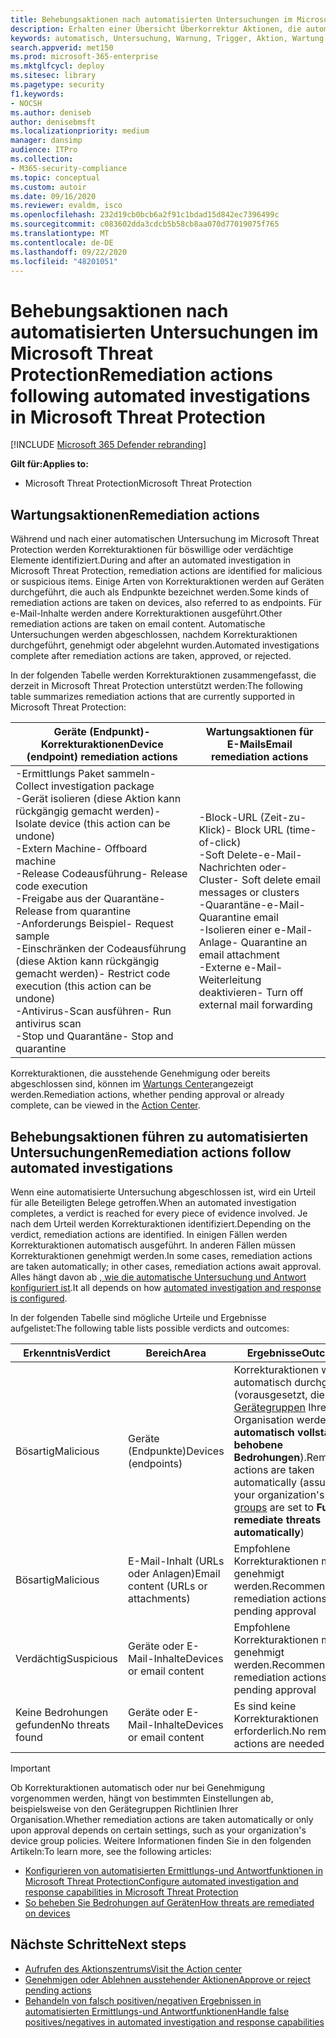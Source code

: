 ```yaml
---
title: Behebungsaktionen nach automatisierten Untersuchungen im Microsoft Threat Protection
description: Erhalten einer Übersicht Überkorrektur Aktionen, die automatisierte Untersuchungen im Microsoft Threat Protection ausführen
keywords: automatisch, Untersuchung, Warnung, Trigger, Aktion, Wartung
search.appverid: met150
ms.prod: microsoft-365-enterprise
ms.mktglfcycl: deploy
ms.sitesec: library
ms.pagetype: security
f1.keywords:
- NOCSH
ms.author: deniseb
author: denisebmsft
ms.localizationpriority: medium
manager: dansimp
audience: ITPro
ms.collection:
- M365-security-compliance
ms.topic: conceptual
ms.custom: autoir
ms.date: 09/16/2020
ms.reviewer: evaldm, isco
ms.openlocfilehash: 232d19cb0bcb6a2f91c1bdad15d842ec7396499c
ms.sourcegitcommit: c083602dda3cdcb5b58cb8aa070d77019075f765
ms.translationtype: MT
ms.contentlocale: de-DE
ms.lasthandoff: 09/22/2020
ms.locfileid: "48201051"
---
```

# <a name="remediation-actions-following-automated-investigations-in-microsoft-threat-protection"></a><span data-ttu-id="1883f-104">Behebungsaktionen nach automatisierten Untersuchungen im Microsoft Threat Protection</span><span class="sxs-lookup"><span data-stu-id="1883f-104">Remediation actions following automated investigations in Microsoft Threat Protection</span></span>

[!INCLUDE [Microsoft 365 Defender rebranding](../includes/microsoft-defender.md)]


<span data-ttu-id="1883f-105">**Gilt für:**</span><span class="sxs-lookup"><span data-stu-id="1883f-105">**Applies to:**</span></span>
- <span data-ttu-id="1883f-106">Microsoft Threat Protection</span><span class="sxs-lookup"><span data-stu-id="1883f-106">Microsoft Threat Protection</span></span>


## <a name="remediation-actions"></a><span data-ttu-id="1883f-107">Wartungsaktionen</span><span class="sxs-lookup"><span data-stu-id="1883f-107">Remediation actions</span></span>

<span data-ttu-id="1883f-108">Während und nach einer automatischen Untersuchung im Microsoft Threat Protection werden Korrekturaktionen für böswillige oder verdächtige Elemente identifiziert.</span><span class="sxs-lookup"><span data-stu-id="1883f-108">During and after an automated investigation in Microsoft Threat Protection, remediation actions are identified for malicious or suspicious items.</span></span> <span data-ttu-id="1883f-109">Einige Arten von Korrekturaktionen werden auf Geräten durchgeführt, die auch als Endpunkte bezeichnet werden.</span><span class="sxs-lookup"><span data-stu-id="1883f-109">Some kinds of remediation actions are taken on devices, also referred to as endpoints.</span></span> <span data-ttu-id="1883f-110">Für e-Mail-Inhalte werden andere Korrekturaktionen ausgeführt.</span><span class="sxs-lookup"><span data-stu-id="1883f-110">Other remediation actions are taken on email content.</span></span> <span data-ttu-id="1883f-111">Automatische Untersuchungen werden abgeschlossen, nachdem Korrekturaktionen durchgeführt, genehmigt oder abgelehnt wurden.</span><span class="sxs-lookup"><span data-stu-id="1883f-111">Automated investigations complete after remediation actions are taken, approved, or rejected.</span></span>

<span data-ttu-id="1883f-112">In der folgenden Tabelle werden Korrekturaktionen zusammengefasst, die derzeit in Microsoft Threat Protection unterstützt werden:</span><span class="sxs-lookup"><span data-stu-id="1883f-112">The following table summarizes remediation actions that are currently supported in Microsoft Threat Protection:</span></span> 

|<span data-ttu-id="1883f-113">Geräte (Endpunkt)-Korrekturaktionen</span><span class="sxs-lookup"><span data-stu-id="1883f-113">Device (endpoint) remediation actions</span></span>  |<span data-ttu-id="1883f-114">Wartungsaktionen für E-Mails</span><span class="sxs-lookup"><span data-stu-id="1883f-114">Email remediation actions</span></span>  |
|---------|---------|
|<span data-ttu-id="1883f-115">-Ermittlungs Paket sammeln</span><span class="sxs-lookup"><span data-stu-id="1883f-115">- Collect investigation package</span></span> <br/><span data-ttu-id="1883f-116">-Gerät isolieren (diese Aktion kann rückgängig gemacht werden)</span><span class="sxs-lookup"><span data-stu-id="1883f-116">- Isolate device (this action can be undone)</span></span><br/><span data-ttu-id="1883f-117">-Extern Machine</span><span class="sxs-lookup"><span data-stu-id="1883f-117">- Offboard machine</span></span> <br/><span data-ttu-id="1883f-118">-Release Codeausführung</span><span class="sxs-lookup"><span data-stu-id="1883f-118">- Release code execution</span></span> <br/><span data-ttu-id="1883f-119">-Freigabe aus der Quarantäne</span><span class="sxs-lookup"><span data-stu-id="1883f-119">- Release from quarantine</span></span> <br/><span data-ttu-id="1883f-120">-Anforderungs Beispiel</span><span class="sxs-lookup"><span data-stu-id="1883f-120">- Request sample</span></span> <br/><span data-ttu-id="1883f-121">-Einschränken der Codeausführung (diese Aktion kann rückgängig gemacht werden)</span><span class="sxs-lookup"><span data-stu-id="1883f-121">- Restrict code execution (this action can be undone)</span></span> <br/><span data-ttu-id="1883f-122">-Antivirus-Scan ausführen</span><span class="sxs-lookup"><span data-stu-id="1883f-122">- Run antivirus scan</span></span> <br/><span data-ttu-id="1883f-123">-Stop und Quarantäne</span><span class="sxs-lookup"><span data-stu-id="1883f-123">- Stop and quarantine</span></span>      |<span data-ttu-id="1883f-124">-Block-URL (Zeit-zu-Klick)</span><span class="sxs-lookup"><span data-stu-id="1883f-124">- Block URL (time-of-click)</span></span><br/><span data-ttu-id="1883f-125">-Soft Delete-e-Mail-Nachrichten oder-Cluster</span><span class="sxs-lookup"><span data-stu-id="1883f-125">- Soft delete email messages or clusters</span></span><br/><span data-ttu-id="1883f-126">-Quarantäne-e-Mail</span><span class="sxs-lookup"><span data-stu-id="1883f-126">- Quarantine email</span></span><br/><span data-ttu-id="1883f-127">-Isolieren einer e-Mail-Anlage</span><span class="sxs-lookup"><span data-stu-id="1883f-127">- Quarantine an email attachment</span></span><br/><span data-ttu-id="1883f-128">-Externe e-Mail-Weiterleitung deaktivieren</span><span class="sxs-lookup"><span data-stu-id="1883f-128">- Turn off external mail forwarding</span></span>          |

<span data-ttu-id="1883f-129">Korrekturaktionen, die ausstehende Genehmigung oder bereits abgeschlossen sind, können im [Wartungs Center](https://docs.microsoft.com/microsoft-365/security/mtp/mtp-action-center)angezeigt werden.</span><span class="sxs-lookup"><span data-stu-id="1883f-129">Remediation actions, whether pending approval or already complete, can be viewed in the [Action Center](https://docs.microsoft.com/microsoft-365/security/mtp/mtp-action-center).</span></span>

## <a name="remediation-actions-follow-automated-investigations"></a><span data-ttu-id="1883f-130">Behebungsaktionen führen zu automatisierten Untersuchungen</span><span class="sxs-lookup"><span data-stu-id="1883f-130">Remediation actions follow automated investigations</span></span>

<span data-ttu-id="1883f-131">Wenn eine automatisierte Untersuchung abgeschlossen ist, wird ein Urteil für alle Beteiligten Belege getroffen.</span><span class="sxs-lookup"><span data-stu-id="1883f-131">When an automated investigation completes, a verdict is reached for every piece of evidence involved.</span></span> <span data-ttu-id="1883f-132">Je nach dem Urteil werden Korrekturaktionen identifiziert.</span><span class="sxs-lookup"><span data-stu-id="1883f-132">Depending on the verdict, remediation actions are identified.</span></span> <span data-ttu-id="1883f-133">In einigen Fällen werden Korrekturaktionen automatisch ausgeführt. In anderen Fällen müssen Korrekturaktionen genehmigt werden.</span><span class="sxs-lookup"><span data-stu-id="1883f-133">In some cases, remediation actions are taken automatically; in other cases, remediation actions await approval.</span></span> <span data-ttu-id="1883f-134">Alles hängt davon ab [, wie die automatische Untersuchung und Antwort konfiguriert ist](mtp-configure-auto-investigation-response.md).</span><span class="sxs-lookup"><span data-stu-id="1883f-134">It all depends on how [automated investigation and response is configured](mtp-configure-auto-investigation-response.md).</span></span>

<span data-ttu-id="1883f-135">In der folgenden Tabelle sind mögliche Urteile und Ergebnisse aufgelistet:</span><span class="sxs-lookup"><span data-stu-id="1883f-135">The following table lists possible verdicts and outcomes:</span></span>

|<span data-ttu-id="1883f-136">Erkenntnis</span><span class="sxs-lookup"><span data-stu-id="1883f-136">Verdict</span></span>    |<span data-ttu-id="1883f-137">Bereich</span><span class="sxs-lookup"><span data-stu-id="1883f-137">Area</span></span>    |<span data-ttu-id="1883f-138">Ergebnisse</span><span class="sxs-lookup"><span data-stu-id="1883f-138">Outcomes</span></span>|
|------|------|------|
|<span data-ttu-id="1883f-139">Bösartig</span><span class="sxs-lookup"><span data-stu-id="1883f-139">Malicious</span></span>    |<span data-ttu-id="1883f-140">Geräte (Endpunkte)</span><span class="sxs-lookup"><span data-stu-id="1883f-140">Devices (endpoints)</span></span>    |<span data-ttu-id="1883f-141">Korrekturaktionen werden automatisch durchgeführt (vorausgesetzt, die [Gerätegruppen](mtp-configure-auto-investigation-response.md#review-or-change-the-automation-level-for-device-groups) Ihrer Organisation werden **automatisch vollständig behobene Bedrohungen**).</span><span class="sxs-lookup"><span data-stu-id="1883f-141">Remediation actions are taken automatically (assuming your organization's [device groups](mtp-configure-auto-investigation-response.md#review-or-change-the-automation-level-for-device-groups) are set to **Full - remediate threats automatically**)</span></span>|
|<span data-ttu-id="1883f-142">Bösartig</span><span class="sxs-lookup"><span data-stu-id="1883f-142">Malicious</span></span>    |<span data-ttu-id="1883f-143">E-Mail-Inhalt (URLs oder Anlagen)</span><span class="sxs-lookup"><span data-stu-id="1883f-143">Email content (URLs or attachments)</span></span> | <span data-ttu-id="1883f-144">Empfohlene Korrekturaktionen müssen genehmigt werden.</span><span class="sxs-lookup"><span data-stu-id="1883f-144">Recommended remediation actions are pending approval</span></span>|
|<span data-ttu-id="1883f-145">Verdächtig</span><span class="sxs-lookup"><span data-stu-id="1883f-145">Suspicious</span></span>    |<span data-ttu-id="1883f-146">Geräte oder E-Mail-Inhalte</span><span class="sxs-lookup"><span data-stu-id="1883f-146">Devices or email content</span></span> |<span data-ttu-id="1883f-147">Empfohlene Korrekturaktionen müssen genehmigt werden.</span><span class="sxs-lookup"><span data-stu-id="1883f-147">Recommended remediation actions are pending approval</span></span>|
|<span data-ttu-id="1883f-148">Keine Bedrohungen gefunden</span><span class="sxs-lookup"><span data-stu-id="1883f-148">No threats found</span></span>    |<span data-ttu-id="1883f-149">Geräte oder E-Mail-Inhalte</span><span class="sxs-lookup"><span data-stu-id="1883f-149">Devices or email content</span></span>    |<span data-ttu-id="1883f-150">Es sind keine Korrekturaktionen erforderlich.</span><span class="sxs-lookup"><span data-stu-id="1883f-150">No remediation actions are needed</span></span>|

> [!IMPORTANT]
> <span data-ttu-id="1883f-151">Ob Korrekturaktionen automatisch oder nur bei Genehmigung vorgenommen werden, hängt von bestimmten Einstellungen ab, beispielsweise von den Gerätegruppen Richtlinien Ihrer Organisation.</span><span class="sxs-lookup"><span data-stu-id="1883f-151">Whether remediation actions are taken automatically or only upon approval depends on certain settings, such as your organization's device group policies.</span></span> <span data-ttu-id="1883f-152">Weitere Informationen finden Sie in den folgenden Artikeln:</span><span class="sxs-lookup"><span data-stu-id="1883f-152">To learn more, see the following articles:</span></span>
> - [<span data-ttu-id="1883f-153">Konfigurieren von automatisierten Ermittlungs-und Antwortfunktionen in Microsoft Threat Protection</span><span class="sxs-lookup"><span data-stu-id="1883f-153">Configure automated investigation and response capabilities in Microsoft Threat Protection</span></span>](mtp-configure-auto-investigation-response.md)
> - [<span data-ttu-id="1883f-154">So beheben Sie Bedrohungen auf Geräten</span><span class="sxs-lookup"><span data-stu-id="1883f-154">How threats are remediated on devices</span></span>](https://docs.microsoft.com/windows/security/threat-protection/microsoft-defender-atp/automated-investigations)

## <a name="next-steps"></a><span data-ttu-id="1883f-155">Nächste Schritte</span><span class="sxs-lookup"><span data-stu-id="1883f-155">Next steps</span></span>

- [<span data-ttu-id="1883f-156">Aufrufen des Aktionszentrums</span><span class="sxs-lookup"><span data-stu-id="1883f-156">Visit the Action center</span></span>](https://docs.microsoft.com/microsoft-365/security/mtp/mtp-action-center)
- [<span data-ttu-id="1883f-157">Genehmigen oder Ablehnen ausstehender Aktionen</span><span class="sxs-lookup"><span data-stu-id="1883f-157">Approve or reject pending actions</span></span>](https://docs.microsoft.com/microsoft-365/security/mtp/mtp-autoir-actions)
- [<span data-ttu-id="1883f-158">Behandeln von falsch positiven/negativen Ergebnissen in automatisierten Ermittlungs-und Antwortfunktionen</span><span class="sxs-lookup"><span data-stu-id="1883f-158">Handle false positives/negatives in automated investigation and response capabilities</span></span>](mtp-autoir-report-false-positives-negatives.md)
